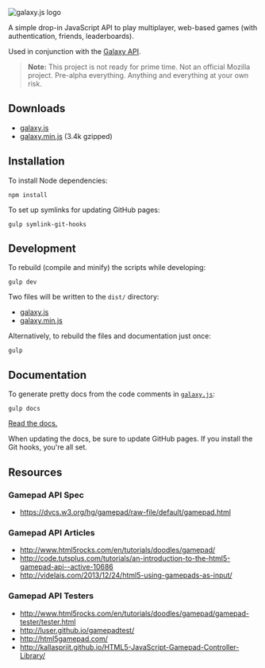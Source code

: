 ![galaxy.js logo](https://github.com/mozilla/galaxy.js/raw/master/images/logo.png?raw=true)

A simple drop-in JavaScript API to play multiplayer, web-based games (with authentication, friends, leaderboards).

Used in conjunction with the [Galaxy API](https://github.com/mozilla/galaxy-api).

> __Note:__ This project is not ready for prime time. Not an official Mozilla project. Pre-alpha everything. Anything and everything at your own risk.


## Downloads

* [galaxy.js](https://raw.githubusercontent.com/mozilla/galaxy.js/master/dist/galaxy.js)
* [galaxy.min.js](https://raw.githubusercontent.com/mozilla/galaxy.js/master/dist/galaxy.min.js) (3.4k gzipped)


## Installation

To install Node dependencies:

    npm install

To set up symlinks for updating GitHub pages:

    gulp symlink-git-hooks


## Development

To rebuild (compile and minify) the scripts while developing:

    gulp dev

Two files will be written to the `dist/` directory:

* [galaxy.js](https://raw.githubusercontent.com/mozilla/galaxy.js/master/dist/galaxy.js)
* [galaxy.min.js](https://raw.githubusercontent.com/mozilla/galaxy.js/master/dist/galaxy.min.js)

Alternatively, to rebuild the files and documentation just once:

    gulp


## Documentation

To generate pretty docs from the code comments in [`galaxy.js`](https://github.com/mozilla/galaxy.js/blob/master/src/galaxy.js):

    gulp docs

[Read the docs.](http://mozilla.github.io/galaxy.js/docs/)

When updating the docs, be sure to update GitHub pages. If you install the Git hooks, you're all set.


## Resources

### Gamepad API Spec
* https://dvcs.w3.org/hg/gamepad/raw-file/default/gamepad.html

### Gamepad API Articles
* http://www.html5rocks.com/en/tutorials/doodles/gamepad/
* http://code.tutsplus.com/tutorials/an-introduction-to-the-html5-gamepad-api--active-10686
* http://videlais.com/2013/12/24/html5-using-gamepads-as-input/

### Gamepad API Testers
* http://www.html5rocks.com/en/tutorials/doodles/gamepad/gamepad-tester/tester.html
* http://luser.github.io/gamepadtest/
* http://html5gamepad.com/
* http://kallaspriit.github.io/HTML5-JavaScript-Gamepad-Controller-Library/
